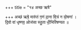 +++
title = "१४ अच्छ ऋषे"

+++
अच्छ॑ ऋषे॒ मारु॑तं ग॒णं दा॒ना मि॒त्रं न यो॒षणा॑ ।  
दि॒वो वा॑ धृष्णव॒ ओज॑सा स्तु॒ता धी॒भिरि॑षण्यत ॥